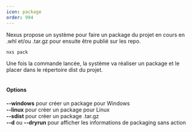```yaml
---
icon: package
order: 994
---
```

Nexus propose un système pour faire un package du projet en cours en .whl et/ou .tar.gz pour ensuite être publié sur les repo.

```console
nxs pack
```

Une fois la commande lancée, la système va réaliser un package et le placer dans le répertoire dist du projet.
<br><br>
#### Options

**--windows** pour créer un package pour Windows<br>
**--linux** pour créer un package pour Linux<br>
**--sdist** pour créer un package .tar.gz<br>
**--d** ou **--dryrun** pour afficher les informations de packaging sans action<br>